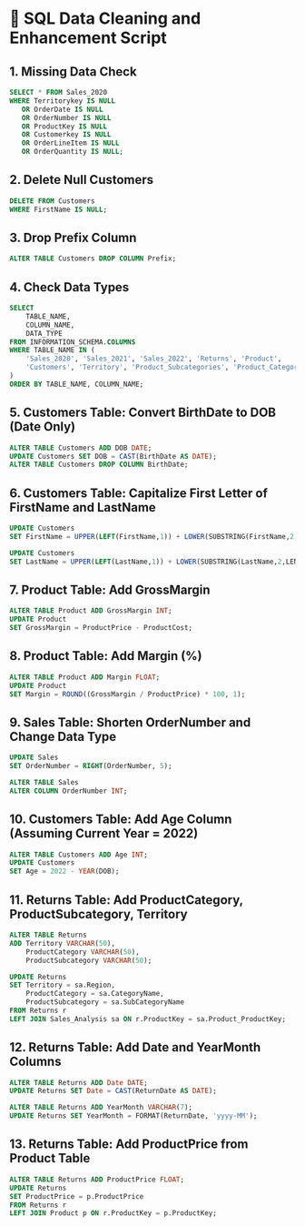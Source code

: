 # 🧼 SQL Data Cleaning and Enhancement Script

## 1. Missing Data Check

```sql
SELECT * FROM Sales_2020
WHERE Territorykey IS NULL 
   OR OrderDate IS NULL 
   OR OrderNumber IS NULL 
   OR ProductKey IS NULL 
   OR Customerkey IS NULL 
   OR OrderLineItem IS NULL 
   OR OrderQuantity IS NULL;
```

## 2. Delete Null Customers

```sql
DELETE FROM Customers
WHERE FirstName IS NULL;
```

## 3. Drop Prefix Column

```sql
ALTER TABLE Customers DROP COLUMN Prefix;
```

## 4. Check Data Types

```sql
SELECT 
    TABLE_NAME,
    COLUMN_NAME,
    DATA_TYPE
FROM INFORMATION_SCHEMA.COLUMNS
WHERE TABLE_NAME IN (
    'Sales_2020', 'Sales_2021', 'Sales_2022', 'Returns', 'Product',
    'Customers', 'Territory', 'Product_Subcategories', 'Product_Categories'
)
ORDER BY TABLE_NAME, COLUMN_NAME;
```

## 5. Customers Table: Convert BirthDate to DOB (Date Only)

```sql
ALTER TABLE Customers ADD DOB DATE;
UPDATE Customers SET DOB = CAST(BirthDate AS DATE);
ALTER TABLE Customers DROP COLUMN BirthDate;
```

## 6. Customers Table: Capitalize First Letter of FirstName and LastName

```sql
UPDATE Customers
SET FirstName = UPPER(LEFT(FirstName,1)) + LOWER(SUBSTRING(FirstName,2,LEN(FirstName)));

UPDATE Customers
SET LastName = UPPER(LEFT(LastName,1)) + LOWER(SUBSTRING(LastName,2,LEN(LastName)));
```

## 7. Product Table: Add GrossMargin

```sql
ALTER TABLE Product ADD GrossMargin INT;
UPDATE Product
SET GrossMargin = ProductPrice - ProductCost;
```

## 8. Product Table: Add Margin (%)

```sql
ALTER TABLE Product ADD Margin FLOAT;
UPDATE Product
SET Margin = ROUND((GrossMargin / ProductPrice) * 100, 1);
```

## 9. Sales Table: Shorten OrderNumber and Change Data Type

```sql
UPDATE Sales
SET OrderNumber = RIGHT(OrderNumber, 5);

ALTER TABLE Sales
ALTER COLUMN OrderNumber INT;
```

## 10. Customers Table: Add Age Column (Assuming Current Year = 2022)

```sql
ALTER TABLE Customers ADD Age INT;
UPDATE Customers
SET Age = 2022 - YEAR(DOB);
```

## 11. Returns Table: Add ProductCategory, ProductSubcategory, Territory

```sql
ALTER TABLE Returns
ADD Territory VARCHAR(50),
    ProductCategory VARCHAR(50),
    ProductSubcategory VARCHAR(50);

UPDATE Returns
SET Territory = sa.Region,
    ProductCategory = sa.CategoryName,
    ProductSubcategory = sa.SubCategoryName
FROM Returns r
LEFT JOIN Sales_Analysis sa ON r.ProductKey = sa.Product_ProductKey;
```

## 12. Returns Table: Add Date and YearMonth Columns

```sql
ALTER TABLE Returns ADD Date DATE;
UPDATE Returns SET Date = CAST(ReturnDate AS DATE);

ALTER TABLE Returns ADD YearMonth VARCHAR(7);
UPDATE Returns SET YearMonth = FORMAT(ReturnDate, 'yyyy-MM');
```

## 13. Returns Table: Add ProductPrice from Product Table

```sql
ALTER TABLE Returns ADD ProductPrice FLOAT;
UPDATE Returns
SET ProductPrice = p.ProductPrice
FROM Returns r
LEFT JOIN Product p ON r.ProductKey = p.ProductKey;
```
